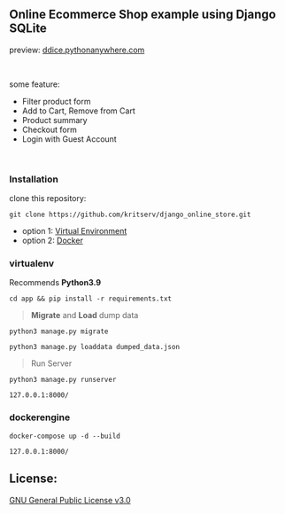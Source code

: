 ## Online Ecommerce Shop example using Django SQLite

preview: [ddice.pythonanywhere.com](https://ddice.pythonanywhere.com/)

<br>

some feature: 

- Filter product form
- Add to Cart, Remove from Cart
- Product summary
- Checkout form
- Login with Guest Account

<br>

### Installation

clone this repository:

```
git clone https://github.com/kritserv/django_online_store.git
```

- option 1: <a href="#virtualenv">Virtual Environment</a>
- option 2: <a href="#dockerengine">Docker</a>


### virtualenv

Recommends **Python3.9**

```
cd app && pip install -r requirements.txt
```

> **Migrate** and **Load** dump data

```
python3 manage.py migrate
```

```
python3 manage.py loaddata dumped_data.json
```

> Run Server

```
python3 manage.py runserver
```

```
127.0.0.1:8000/
```

### dockerengine

```
docker-compose up -d --build
```

```
127.0.0.1:8000/
```

## License:

[GNU General Public License v3.0](LICENSE)
